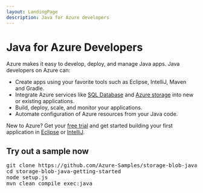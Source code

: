 ```yaml
---
layout: LandingPage
description: Java for Azure developers
---
```



# Java for Azure Developers

Azure makes it easy to develop, deploy, and manage Java apps. Java developers on Azure can:

- Create apps using your favorite tools such as Eclipse, IntelliJ, Maven and Gradle.
- Integrate Azure services like [SQL Database](https://docs.microsoft.com/en-us/sql/connect/jdbc/microsoft-jdbc-driver-for-sql-server) and [Azure storage](https://docs.microsoft.com/en-us/azure/storage/storage-introduction) into new or existing applications.
- Build, deploy, scale, and monitor your applications.
- Automate configuration of Azure resources from your Java code.

New to Azure? Get your [free trial](https://azure.microsoft.com/free/) and get started building your first application in [Eclipse](eclipse.md) or [IntelliJ](intellij.md).

## Try out a sample now

<pre>
git clone https://github.com/Azure-Samples/storage-blob-java-getting-started.git
cd storage-blob-java-getting-started
node setup.js
mvn clean compile exec:java
</pre>

